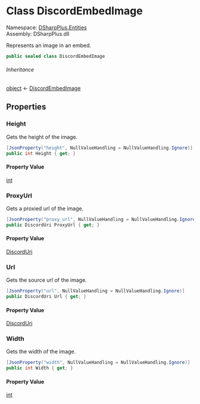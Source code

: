 # Class DiscordEmbedImage

Namespace: [DSharpPlus.Entities](DSharpPlus.Entities.md)  
Assembly: DSharpPlus.dll

Represents an image in an embed.

```csharp
public sealed class DiscordEmbedImage
```

###### Inheritance

[object](https://learn.microsoft.com/dotnet/api/system.object) ← 
[DiscordEmbedImage](DSharpPlus.Entities.DiscordEmbedImage.md)

## Properties

### <a id="DSharpPlus_Entities_DiscordEmbedImage_Height"></a>Height

Gets the height of the image.

```csharp
[JsonProperty("height", NullValueHandling = NullValueHandling.Ignore)]
public int Height { get; }
```

#### Property Value

[int](https://learn.microsoft.com/dotnet/api/system.int32)

### <a id="DSharpPlus_Entities_DiscordEmbedImage_ProxyUrl"></a>ProxyUrl

Gets a proxied url of the image.

```csharp
[JsonProperty("proxy_url", NullValueHandling = NullValueHandling.Ignore)]
public DiscordUri ProxyUrl { get; }
```

#### Property Value

[DiscordUri](DSharpPlus.Net.DiscordUri.md)

### <a id="DSharpPlus_Entities_DiscordEmbedImage_Url"></a>Url

Gets the source url of the image.

```csharp
[JsonProperty("url", NullValueHandling = NullValueHandling.Ignore)]
public DiscordUri Url { get; }
```

#### Property Value

[DiscordUri](DSharpPlus.Net.DiscordUri.md)

### <a id="DSharpPlus_Entities_DiscordEmbedImage_Width"></a>Width

Gets the width of the image.

```csharp
[JsonProperty("width", NullValueHandling = NullValueHandling.Ignore)]
public int Width { get; }
```

#### Property Value

[int](https://learn.microsoft.com/dotnet/api/system.int32)

